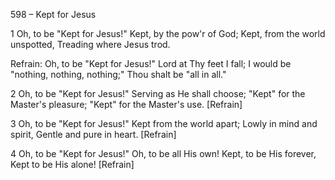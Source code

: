 598 – Kept for Jesus


1
Oh, to be "Kept for Jesus!"
Kept, by the pow'r of God;
Kept, from the world unspotted,
Treading where Jesus trod.

Refrain:
Oh, to be "Kept for Jesus!"
Lord at Thy feet I fall;
I would be "nothing, nothing, nothing;"
Thou shalt be "all in all."

2
Oh, to be "Kept for Jesus!"
Serving as He shall choose;
"Kept" for the Master's pleasure;
"Kept" for the Master's use.  [Refrain]

3
Oh, to be "Kept for Jesus!"
Kept from the world apart;
Lowly in mind and spirit,
Gentle and pure in heart.  [Refrain]

4
Oh, to be "Kept for Jesus!"
Oh, to be all His own!
Kept, to be His forever,
Kept to be His alone!  [Refrain]

